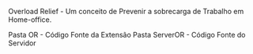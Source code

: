 Overload Relief - Um conceito de Prevenir a sobrecarga de Trabalho em Home-office.

Pasta OR - Código Fonte da Extensão
Pasta ServerOR - Código Fonte do Servidor
